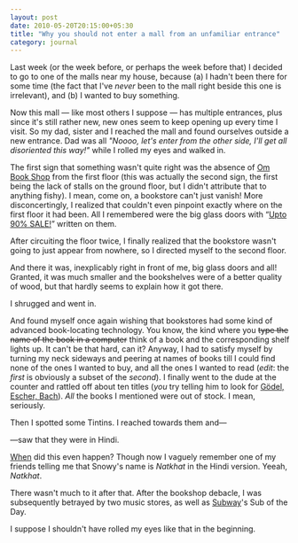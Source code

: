 ```yaml
---
layout: post
date: 2010-05-20T20:15:00+05:30
title: "Why you should not enter a mall from an unfamiliar entrance"
category: journal
---
```


Last week (or the week before, or perhaps the week before that) I decided to go to one of the malls near my house, because (a) I hadn't been there for some time (the fact that I've *never* been to the mall right beside this one is irrelevant), and (b) I wanted to buy something.

Now this mall — like most others I suppose — has multiple entrances, plus since it's still rather new, new ones seem to keep opening up every time I visit. So my dad, sister and I reached the mall and found ourselves outside a new entrance. Dad was all *"Noooo, let's enter from the other side, I'll get all disoriented this way!"* while I rolled my eyes and walked in.

The first sign that something wasn't quite right was the absence of [Om Book Shop][om] from the first floor (this was actually the second sign, the first being the lack of stalls on the ground floor, but I didn't attribute that to anything fishy). I mean, come on, a bookstore can't just vanish! More disconcertingly, I realized that couldn't even pinpoint exactly where on the first floor it had been. All I remembered were the big glass doors with “[Upto 90% SALE!][1]” written on them.

After circuiting the floor twice, I finally realized that the bookstore wasn't going to just appear from nowhere, so I directed myself to the second floor.

And there it was, inexplicably right in front of me, big glass doors and all! Granted, it was much smaller and the bookshelves were of a better quality of wood, but that hardly seems to explain how it got there.

I shrugged and went in.

And found myself once again wishing that bookstores had some kind of advanced book-locating technology. You know, the kind where you <del>type the name of the book in a computer</del> think of a book and the corresponding shelf lights up. It can't be that hard, can it? Anyway, I had to satisfy myself by turning my neck sideways and peering at names of books till I could find none of the ones I wanted to buy, and all the ones I wanted to read (*edit*: the *first* is obviously a subset of the *second*). I finally went to the dude at the counter and rattled off about ten titles (*you* try telling him to look for [Gödel, Escher, Bach][geb]). *All* the books I mentioned were out of stock. I mean, seriously.

Then I spotted some Tintins. I reached towards them and—

—saw that they were in Hindi.

[When][2] did this even happen? Though now I vaguely remember one of my friends telling me that Snowy's name is *Natkhat* in the Hindi version. Yeeah, *Natkhat*.

There wasn't much to it after that. After the bookshop debacle, I was subsequently betrayed by two music stores, as well as [Subway][subway]'s Sub of the Day.

I suppose I shouldn't have rolled my eyes like that in the beginning.

[om]: http://www.ombooks.com/
[1]: http://blog.sahil.me/posts/yuiop/
[geb]: http://en.wikipedia.org/wiki/Godel,_Escher,_Bach
[2]: http://www.dnaindia.com/lifestyle/report_jai-hind-says-tintin_1369625
[subway]: http://www.subway.com/subwayroot/index.aspx
